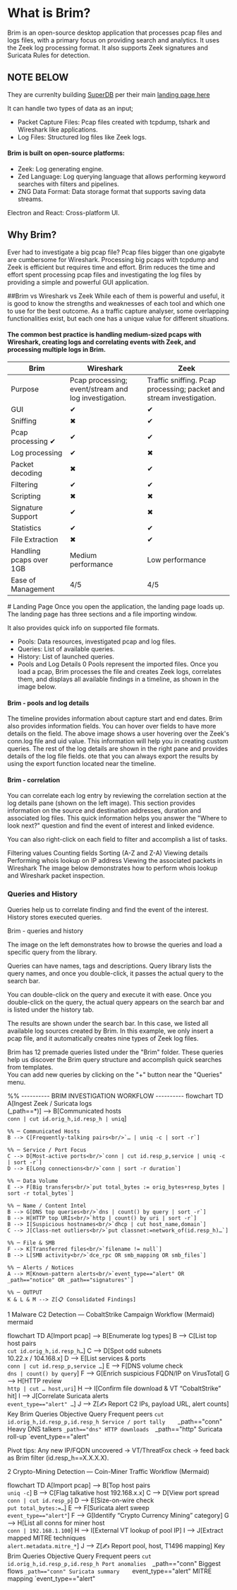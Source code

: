 # What is Brim?

Brim is an open-source desktop application that processes pcap files and logs files, with a primary focus on providing search and analytics. 
It uses the Zeek log processing format. It also supports Zeek signatures and Suricata Rules for detection.

## NOTE BELOW
They are currenlty building [SuperDB](https://superdb.org/) per their main [landing page here](https://www.brimdata.io/)

It can handle two types of data as an input;

- Packet Capture Files: Pcap files created with tcpdump, tshark and Wireshark like applications.
- Log Files: Structured log files like Zeek logs.

#### Brim is built on open-source platforms:

- Zeek: Log generating engine.
- Zed Language: Log querying language that allows performing keywoırd searches with filters and pipelines.
- ZNG Data Format: Data storage format that supports saving data streams.


Electron and React: Cross-platform UI.


## Why Brim?

Ever had to investigate a big pcap file? Pcap files bigger than one gigabyte are cumbersome for Wireshark. Processing big pcaps with tcpdump and Zeek is efficient but requires time and effort. 
Brim reduces the time and effort spent processing pcap files and investigating the log files by providing a simple and powerful GUI application.

##Brim vs Wireshark vs Zeek
While each of them is powerful and useful, it is good to know the strengths and weaknesses of each tool and which one to use for the best outcome. 
As a traffic capture analyser, some overlapping functionalities exist, but each one has a unique value for different situations.

#### The common best practice is handling medium-sized pcaps with Wireshark, creating logs and correlating events with Zeek, and processing multiple logs in Brim.

| Brim | Wireshark | Zeek |
|------|-----------|------|
| Purpose |	Pcap processing; event/stream and log investigation. | Traffic sniffing. Pcap processing; packet and stream investigation. | Pcap processing; event/stream and log investigation. |
| GUI |	✔ | ✔ | ✖ |
| Sniffing | ✖ | ✔ | ✔ |
| Pcap processing	✔ | ✔ | ✔| 
| Log processing	| ✔ | ✖ | ✔ |
| Packet decoding	| ✖ | ✔ | ✔ |
| Filtering	| ✔ | ✔ | ✔ |
| Scripting | ✖ | ✖ | ✔ |
| Signature Support | ✔ | ✖ | ✔ |
| Statistics | ✔ | ✔ | ✔ |
| File Extraction |	✖ | ✔ | ✔ |
| Handling  pcaps over 1GB |	Medium performance | Low performance | Good performance |
| Ease of Management |	4/5 |	4/5 |	3/5 |

﻿# Landing Page
Once you open the application, the landing page loads up. 
The landing page has three sections and a file importing window. 

It also provides quick info on supported file formats.
- Pools: Data resources, investigated pcap and log files.
- Queries: List of available queries.
- History: List of launched queries.
- Pools and Log Details
0 Pools represent the imported files. Once you load a pcap, Brim processes the file and creates Zeek logs, correlates them, and displays all available findings in a timeline, as shown in the image below. 

#### Brim - pools and log details

The timeline provides information about capture start and end dates. Brim also provides information fields. 
You can hover over fields to have more details on the field. The above image shows a user hovering over the Zeek's conn.log file and uid value. 
This information will help you in creating custom queries. The rest of the log details are shown in the right pane and provides details of the log file fields. 
ote that you can always export the results by using the export function located near the timeline.

#### Brim - correlation

You can correlate each log entry by reviewing the correlation section at the log details pane (shown on the left image). 
This section provides information on the source and destination addresses, duration and associated log files.
This quick information helps you answer the "Where to look next?" question and find the event of interest and linked evidence.

You can also right-click on each field to filter and accomplish a list of tasks.

Filtering values
Counting fields
Sorting (A-Z and Z-A)
Viewing details 
Performing whois lookup on IP address
Viewing the associated packets in Wireshark
The image below demonstrates how to perform whois lookup and Wireshark packet inspection.

### Queries and History

Queries help us to correlate finding and find the event of the interest. History stores executed queries.

Brim - queries and history

The image on the left demonstrates how to browse the queries and load a specific query from the library.

Queries can have names, tags and descriptions. Query library lists the query names, and once you double-click, it passes the actual query to the search bar.

You can double-click on the query and execute it with ease.
Once you double-click on the query, the actual query appears on the search bar and is listed under the history tab.

The results are shown under the search bar. In this case, we listed all available log sources created by Brim. 
In this example, we only insert a pcap file, and it automatically creates nine types of Zeek log files. 

Brim has 12 premade queries listed under the "Brim" folder. These queries help us discover the Brim query structure and accomplish quick searches from templates.  
You can add new queries by clicking on the "+" button near the "Queries" menu.


%% ---------- BRIM INVESTIGATION WORKFLOW ----------
flowchart TD
    A[Ingest Zeek / Suricata logs<br/>(_path==*)] --> B[Communicated hosts<br/>`conn | cut id.orig_h,id.resp_h | uniq`]

    %% ─ Communicated Hosts
    B --> C[Frequently-talking pairs<br/>`… | uniq -c | sort -r`]

    %% ─ Service / Port Focus
    C --> D[Most-active ports<br/>`conn | cut id.resp_p,service | uniq -c | sort -r`]
    D --> E[Long connections<br/>`conn | sort -r duration`]

    %% ─ Data Volume
    E --> F[Big transfers<br/>`put total_bytes := orig_bytes+resp_bytes | sort -r total_bytes`]

    %% ─ Name / Content Intel
    B --> G[DNS top queries<br/>`dns | count() by query | sort -r`]
    B --> H[HTTP top URIs<br/>`http | count() by uri | sort -r`]
    B --> I[Suspicious hostnames<br/>`dhcp | cut host_name,domain`]
    C --> J[Class-net outliers<br/>`put classnet:=network_of(id.resp_h)…`]

    %% ─ File & SMB
    F --> K[Transferred files<br/>`filename != null`]
    B --> L[SMB activity<br/>`dce_rpc OR smb_mapping OR smb_files`]

    %% ─ Alerts / Notices
    A --> M[Known-pattern alerts<br/>`event_type=="alert" OR _path=="notice" OR _path=="signatures"`]

    %% ─ OUTPUT
    K & L & M --> Z[📋 Consolidated Findings]

1 Malware C2 Detection — CobaltStrike Campaign
Workflow (Mermaid)
mermaid

flowchart TD
    A[Import pcap] --> B[Enumerate log types]
    B --> C[List top host pairs<br/>`cut id.orig_h,id.resp_h…`]
    C --> D[Spot odd subnets<br/>10.22.x / 104.168.x]
    D --> E[List services & ports<br/>`conn | cut id.resp_p,service …`]
    E --> F[DNS volume check<br/>`dns | count() by query`]
    F --> G[Enrich suspicious FQDN/IP on VirusTotal]
    G --> H[HTTP review<br/>`http | cut … host,uri`]
    H --> I[Confirm file download & VT “CobaltStrike” hit]
    I --> J[Correlate Suricata alerts<br/>`event_type=="alert" …`]
    J --> Z[✍️ Report C2 IPs, payload URL, alert counts]
Key Brim Queries
Objective	Query
Frequent peers	`cut id.orig_h,id.resp_p,id.resp_h
Service / port tally	`_path=="conn"
Heavy DNS talkers	`_path=="dns"
HTTP downloads	`_path=="http"
Suricata roll-up	`event_type=="alert"

Pivot tips:
Any new IP/FQDN uncovered → VT/ThreatFox check → feed back as Brim filter (id.resp_h==X.X.X.X).

2 Crypto-Mining Detection — Coin-Miner Traffic
Workflow (Mermaid)

flowchart TD
    A[Import pcap] --> B[Top host pairs<br/>`uniq -c`]
    B --> C[Flag talkative host 192.168.x.x]
    C --> D[View port spread<br/>`conn | cut id.resp_p`]
    D --> E[Size-on-wire check<br/>`put total_bytes:=…`]
    E --> F[Suricata alert sweep<br/>`event_type=="alert"`]
    F --> G[Identify “Crypto Currency Mining” category]
    G --> H[List all conns for miner host<br/>`conn | 192.168.1.100`]
    H --> I[External VT lookup of pool IP]
    I --> J[Extract mapped MITRE techniques<br/>`alert.metadata.mitre_*`]
    J --> Z[✍️ Report pool, host, T1496 mapping]
Key Brim Queries
Objective	Query
Frequent peers	`cut id.orig_h,id.resp_p,id.resp_h
Port anomalies	`_path=="conn"
Biggest flows	`_path=="conn"
Suricata summary	`event_type=="alert"
MITRE mapping	`event_type=="alert"
